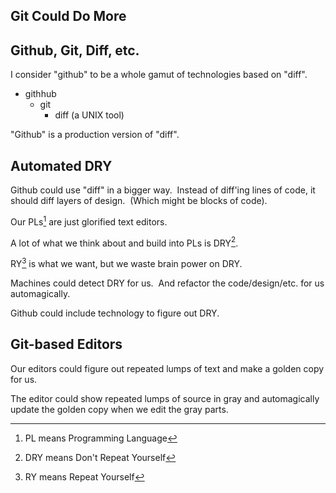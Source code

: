 ## Git Could Do More
## **Github, Git, Diff, etc.**

I consider "github" to be a whole gamut of technologies based on "diff".

-   githhub
    -   git
        -   diff (a UNIX tool)

"Github" is a production version of "diff".  

## **Automated DRY**

Github could use "diff" in a bigger way.  Instead of diff'ing lines of code, it should diff layers of design.  (Which might be blocks of code).

Our PLs[^pl] are just glorified text editors.


A lot of what we think about and build into PLs is DRY[^dry].

RY[^ry] is what we want, but we waste brain power on DRY.

Machines could detect DRY for us.  And refactor the code/design/etc. for us automagically.

Github could include technology to figure out DRY.

  

## **Git-based Editors**

Our editors could figure out repeated lumps of text and make a golden copy for us.

The editor could show repeated lumps of source in gray and automagically update the golden copy when we edit the gray parts.

[^pl]: PL means Programming Language
[^dry]: DRY means Don't Repeat Yourself
[^ry]: RY means Repeat Yourself
